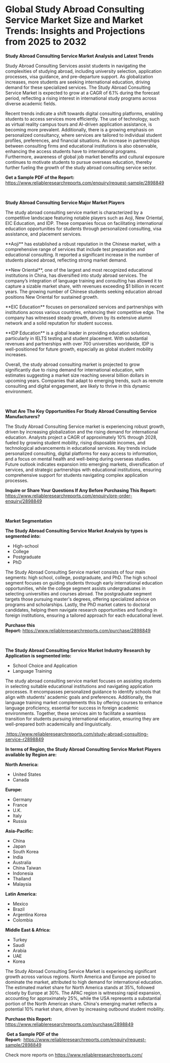 <p><h1>Global Study Abroad Consulting Service Market Size and Market Trends: Insights and Projections from 2025 to 2032</h1></p><p><strong>Study Abroad Consulting Service Market Analysis and Latest Trends</strong></p>
<p><p>Study Abroad Consulting Services assist students in navigating the complexities of studying abroad, including university selection, application processes, visa guidance, and pre-departure support. As globalization increases, more students are seeking international education, driving demand for these specialized services. The Study Abroad Consulting Service Market is expected to grow at a CAGR of 6.1% during the forecast period, reflecting a rising interest in international study programs across diverse academic fields.</p><p>Recent trends indicate a shift towards digital consulting platforms, enabling students to access services more efficiently. The use of technology, such as virtual reality campus tours and AI-driven application assistance, is becoming more prevalent. Additionally, there is a growing emphasis on personalized consultancy, where services are tailored to individual student profiles, preferences, and financial situations. An increase in partnerships between consulting firms and educational institutions is also observable, enhancing the access students have to international programs. Furthermore, awareness of global job market benefits and cultural exposure continues to motivate students to pursue overseas education, thereby further fueling the growth of the study abroad consulting service sector.</p></p>
<p><strong>Get a Sample PDF of the Report:&nbsp;</strong> <a href="https://www.reliableresearchreports.com/enquiry/request-sample/2898849?utm_campaign=3012&utm_medium=2&utm_source=Github&utm_content=ia&utm_term=15032025&utm_id=study-abroad-consulting-service">https://www.reliableresearchreports.com/enquiry/request-sample/2898849</a></p>
<p>&nbsp;</p>
<p><strong>Study Abroad Consulting Service Major Market Players</strong></p>
<p><p>The study abroad consulting service market is characterized by a competitive landscape featuring notable players such as Aoji, New Oriental, EIC Education, and IDP. These companies focus on facilitating international education opportunities for students through personalized consulting, visa assistance, and placement services.</p><p>**Aoji** has established a robust reputation in the Chinese market, with a comprehensive range of services that include test preparation and educational consulting. It reported a significant increase in the number of students placed abroad, reflecting strong market demand.</p><p>**New Oriental**, one of the largest and most recognized educational institutions in China, has diversified into study abroad services. The company’s integration of language training and consulting has allowed it to capture a sizable market share, with revenues exceeding $1 billion in recent years. The growing number of Chinese students seeking education abroad positions New Oriental for sustained growth.</p><p>**EIC Education** focuses on personalized services and partnerships with institutions across various countries, enhancing their competitive edge. The company has witnessed steady growth, driven by its extensive alumni network and a solid reputation for student success.</p><p>**IDP Education** is a global leader in providing education solutions, particularly in IELTS testing and student placement. With substantial revenues and partnerships with over 700 universities worldwide, IDP is well-positioned for future growth, especially as global student mobility increases.</p><p>Overall, the study abroad consulting market is projected to grow significantly due to rising demand for international education, with estimates suggesting a market size reaching several billion dollars in upcoming years. Companies that adapt to emerging trends, such as remote consulting and digital engagement, are likely to thrive in this dynamic environment.</p></p>
<p>&nbsp;</p>
<p><strong>What Are The Key Opportunities For Study Abroad Consulting Service Manufacturers?</strong></p>
<p><p>The Study Abroad Consulting Service market is experiencing robust growth, driven by increasing globalization and the rising demand for international education. Analysts project a CAGR of approximately 10% through 2028, fueled by growing student mobility, rising disposable incomes, and technological advancements in educational services. Key trends include personalized consulting, digital platforms for easy access to information, and a focus on mental health and well-being during overseas studies. Future outlook indicates expansion into emerging markets, diversification of services, and strategic partnerships with educational institutions, ensuring comprehensive support for students navigating complex application processes.</p></p>
<p><strong>Inquire or Share Your Questions If Any Before Purchasing This Report:</strong> <a href="https://www.reliableresearchreports.com/enquiry/pre-order-enquiry/2898849?utm_campaign=3012&utm_medium=2&utm_source=Github&utm_content=ia&utm_term=15032025&utm_id=study-abroad-consulting-service">https://www.reliableresearchreports.com/enquiry/pre-order-enquiry/2898849</a></p>
<p>&nbsp;</p>
<p><strong>Market Segmentation</strong></p>
<p><strong>The Study Abroad Consulting Service Market Analysis by types is segmented into:</strong></p>
<p><ul><li>High-school</li><li>College</li><li>Postgraduate</li><li>PhD</li></ul></p>
<p><p>The Study Abroad Consulting Service market consists of four main segments: high school, college, postgraduate, and PhD. The high school segment focuses on guiding students through early international education opportunities, while the college segment assists undergraduates in selecting universities and courses abroad. The postgraduate segment targets those pursuing master's degrees, offering specialized advice on programs and scholarships. Lastly, the PhD market caters to doctoral candidates, helping them navigate research opportunities and funding in foreign institutions, ensuring a tailored approach for each educational level.</p></p>
<p><strong>Purchase this Report:&nbsp;</strong><a href="https://www.reliableresearchreports.com/purchase/2898849?utm_campaign=3012&utm_medium=2&utm_source=Github&utm_content=ia&utm_term=15032025&utm_id=study-abroad-consulting-service">https://www.reliableresearchreports.com/purchase/2898849</a></p>
<p>&nbsp;</p>
<p><strong>The Study Abroad Consulting Service Market Industry Research by Application is segmented into:</strong></p>
<p><ul><li>School Choice and Application</li><li>Language Training</li></ul></p>
<p><p>The study abroad consulting service market focuses on assisting students in selecting suitable educational institutions and navigating application processes. It encompasses personalized guidance to identify schools that align with students' academic goals and preferences. Additionally, the language training market complements this by offering courses to enhance language proficiency, essential for success in foreign academic environments. Together, these services aim to facilitate a seamless transition for students pursuing international education, ensuring they are well-prepared both academically and linguistically.</p></p>
<p><a href="https://www.reliableresearchreports.com/study-abroad-consulting-service-r2898849?utm_campaign=3012&utm_medium=2&utm_source=Github&utm_content=ia&utm_term=15032025&utm_id=study-abroad-consulting-service">&nbsp;https://www.reliableresearchreports.com/study-abroad-consulting-service-r2898849</a></p>
<p><strong>In terms of Region, the Study Abroad Consulting Service Market Players available by Region are:</strong></p>
<p>
    <p> <strong> North America: </strong>
        <ul>
            <li>United States</li>
            <li>Canada</li>
        </ul>
        </p> 
    <p> <strong> Europe: </strong>
        <ul>
            <li>Germany</li>
            <li>France</li>
            <li>U.K.</li>
            <li>Italy</li>
            <li>Russia</li>
        </ul>
        </p> 
    <p> <strong> Asia-Pacific: </strong>
        <ul>
            <li>China</li>
            <li>Japan</li>
            <li>South Korea</li>
            <li>India</li>
            <li>Australia</li>
            <li>China Taiwan</li>
            <li>Indonesia</li>
            <li>Thailand</li>
            <li>Malaysia</li>
        </ul>
        </p> 
    <p> <strong> Latin America: </strong>
        <ul>
            <li>Mexico</li>
            <li>Brazil</li>
            <li>Argentina Korea</li>
            <li>Colombia</li>
        </ul>
        </p> 
    <p> <strong> Middle East & Africa: </strong>
        <ul>
            <li>Turkey</li>
            <li>Saudi</li>
            <li>Arabia</li>
            <li>UAE</li>
            <li>Korea</li>
        </ul>
    </p>
    </p>
<p><p>The Study Abroad Consulting Service Market is experiencing significant growth across various regions. North America and Europe are poised to dominate the market, attributed to high demand for international education. The estimated market share for North America stands at 35%, followed closely by Europe at 30%. The APAC region is witnessing rapid expansion, accounting for approximately 25%, while the USA represents a substantial portion of the North American share. China's emerging market reflects a potential 10% market share, driven by increasing outbound student mobility.</p></p>
<p><strong>Purchase this Report: </strong><a href="https://www.reliableresearchreports.com/purchase/2898849?utm_campaign=3012&utm_medium=2&utm_source=Github&utm_content=ia&utm_term=15032025&utm_id=study-abroad-consulting-service">https://www.reliableresearchreports.com/purchase/2898849</a></p>
<p>&nbsp;<strong>Get a Sample PDF of the Report:&nbsp;&nbsp;</strong><a href="https://www.reliableresearchreports.com/enquiry/request-sample/2898849?utm_campaign=3012&utm_medium=2&utm_source=Github&utm_content=ia&utm_term=15032025&utm_id=study-abroad-consulting-service">https://www.reliableresearchreports.com/enquiry/request-sample/2898849</a></p>
<p><strong></strong></p>
<p>Check more reports on <a href="https://www.reliableresearchreports.com/?utm_campaign=3012&utm_medium=2&utm_source=Github&utm_content=ia&utm_term=15032025&utm_id=study-abroad-consulting-service">https://www.reliableresearchreports.com/</a></p>